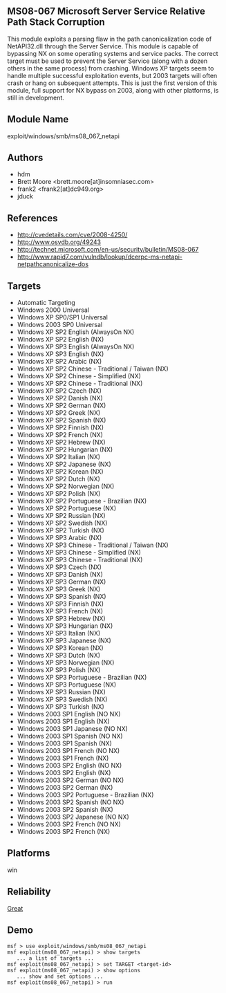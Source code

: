 ## MS08-067 Microsoft Server Service Relative Path Stack Corruption

This module exploits a parsing flaw in the path 
canonicalization code of NetAPI32.dll through the Server 
Service. This module is capable of bypassing NX on some 
operating systems and service packs. The correct target must 
be used to prevent the Server Service (along with a dozen 
others in the same process) from crashing. Windows XP 
targets seem to handle multiple successful exploitation 
events, but 2003 targets will often crash or hang on 
subsequent attempts. This is just the first version of this 
module, full support for NX bypass on 2003, along with other 
platforms, is still in development.


## Module Name
exploit/windows/smb/ms08_067_netapi

## Authors
* hdm
* Brett Moore <brett.moore[at]insomniasec.com>
* frank2 <frank2[at]dc949.org>
* jduck


## References
* http://cvedetails.com/cve/2008-4250/
* http://www.osvdb.org/49243
* http://technet.microsoft.com/en-us/security/bulletin/MS08-067
* http://www.rapid7.com/vulndb/lookup/dcerpc-ms-netapi-netpathcanonicalize-dos



## Targets
* Automatic Targeting
* Windows 2000 Universal
* Windows XP SP0/SP1 Universal
* Windows 2003 SP0 Universal
* Windows XP SP2 English (AlwaysOn NX)
* Windows XP SP2 English (NX)
* Windows XP SP3 English (AlwaysOn NX)
* Windows XP SP3 English (NX)
* Windows XP SP2 Arabic (NX)
* Windows XP SP2 Chinese - Traditional / Taiwan (NX)
* Windows XP SP2 Chinese - Simplified (NX)
* Windows XP SP2 Chinese - Traditional (NX)
* Windows XP SP2 Czech (NX)
* Windows XP SP2 Danish (NX)
* Windows XP SP2 German (NX)
* Windows XP SP2 Greek (NX)
* Windows XP SP2 Spanish (NX)
* Windows XP SP2 Finnish (NX)
* Windows XP SP2 French (NX)
* Windows XP SP2 Hebrew (NX)
* Windows XP SP2 Hungarian (NX)
* Windows XP SP2 Italian (NX)
* Windows XP SP2 Japanese (NX)
* Windows XP SP2 Korean (NX)
* Windows XP SP2 Dutch (NX)
* Windows XP SP2 Norwegian (NX)
* Windows XP SP2 Polish (NX)
* Windows XP SP2 Portuguese - Brazilian (NX)
* Windows XP SP2 Portuguese (NX)
* Windows XP SP2 Russian (NX)
* Windows XP SP2 Swedish (NX)
* Windows XP SP2 Turkish (NX)
* Windows XP SP3 Arabic (NX)
* Windows XP SP3 Chinese - Traditional / Taiwan (NX)
* Windows XP SP3 Chinese - Simplified (NX)
* Windows XP SP3 Chinese - Traditional (NX)
* Windows XP SP3 Czech (NX)
* Windows XP SP3 Danish (NX)
* Windows XP SP3 German (NX)
* Windows XP SP3 Greek (NX)
* Windows XP SP3 Spanish (NX)
* Windows XP SP3 Finnish (NX)
* Windows XP SP3 French (NX)
* Windows XP SP3 Hebrew (NX)
* Windows XP SP3 Hungarian (NX)
* Windows XP SP3 Italian (NX)
* Windows XP SP3 Japanese (NX)
* Windows XP SP3 Korean (NX)
* Windows XP SP3 Dutch (NX)
* Windows XP SP3 Norwegian (NX)
* Windows XP SP3 Polish (NX)
* Windows XP SP3 Portuguese - Brazilian (NX)
* Windows XP SP3 Portuguese (NX)
* Windows XP SP3 Russian (NX)
* Windows XP SP3 Swedish (NX)
* Windows XP SP3 Turkish (NX)
* Windows 2003 SP1 English (NO NX)
* Windows 2003 SP1 English (NX)
* Windows 2003 SP1 Japanese (NO NX)
* Windows 2003 SP1 Spanish (NO NX)
* Windows 2003 SP1 Spanish (NX)
* Windows 2003 SP1 French (NO NX)
* Windows 2003 SP1 French (NX)
* Windows 2003 SP2 English (NO NX)
* Windows 2003 SP2 English (NX)
* Windows 2003 SP2 German (NO NX)
* Windows 2003 SP2 German (NX)
* Windows 2003 SP2 Portuguese - Brazilian (NX)
* Windows 2003 SP2 Spanish (NO NX)
* Windows 2003 SP2 Spanish (NX)
* Windows 2003 SP2 Japanese (NO NX)
* Windows 2003 SP2 French (NO NX)
* Windows 2003 SP2 French (NX)


## Platforms
win

## Reliability
[Great](https://github.com/rapid7/metasploit-framework/wiki/Exploit-Ranking)

## Demo

```
msf > use exploit/windows/smb/ms08_067_netapi
msf exploit(ms08_067_netapi) > show targets
   ... a list of targets ...
msf exploit(ms08_067_netapi) > set TARGET <target-id>
msf exploit(ms08_067_netapi) > show options
   ... show and set options ...
msf exploit(ms08_067_netapi) > run
```
    
    